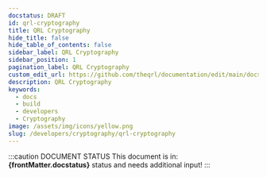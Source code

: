 ```yaml
---
docstatus: DRAFT
id: qrl-cryptography
title: QRL Cryptography
hide_title: false
hide_table_of_contents: false
sidebar_label: QRL Cryptography
sidebar_position: 1
pagination_label: QRL Cryptography
custom_edit_url: https://github.com/theqrl/documentation/edit/main/docs/
description: QRL Cryptography
keywords:
  - docs
  - build
  - developers
  - Cryptography
image: /assets/img/icons/yellow.png
slug: /developers/cryptography/qrl-cryptography
---
```



:::caution DOCUMENT STATUS 
<span>This document is in: <b>{frontMatter.docstatus}</b> status and needs additional input!</span>
:::